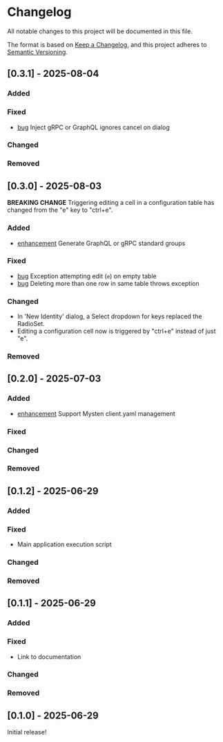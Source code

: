 # Changelog

All notable changes to this project will be documented in this file.

The format is based on [Keep a Changelog](https://keepachangelog.com/en/1.0.0/),
and this project adheres to [Semantic Versioning](https://semver.org/spec/v2.0.0.html).

## [0.3.1] - 2025-08-04

### Added

### Fixed

- [bug](https://github.com/Suitters/tpysui/issues/5) Inject gRPC or GraphQL ignores cancel on dialog

### Changed

### Removed

## [0.3.0] - 2025-08-03

**BREAKING CHANGE** Triggering editing a cell in a configuration table has changed from the "e" key to "ctrl+e".

### Added

- [enhancement](https://github.com/Suitters/tpysui/issues/2) Generate GraphQL or gRPC standard groups

### Fixed

- [bug](https://github.com/Suitters/tpysui/issues/3) Exception attempting edit (`e`) on empty table
- [bug](https://github.com/Suitters/tpysui/issues/4) Deleting more than one row in same table throws exception

### Changed

- In 'New Identity' dialog, a Select dropdown for keys replaced the RadioSet.
- Editing a configuration cell now is triggered by "ctrl+e" instead of just "e".

### Removed

## [0.2.0] - 2025-07-03

### Added

- [enhancement](https://github.com/Suitters/tpysui/issues/1) Support Mysten client.yaml management

### Fixed

### Changed

### Removed

## [0.1.2] - 2025-06-29

### Added

### Fixed

- Main application execution script

### Changed

### Removed

## [0.1.1] - 2025-06-29

### Added

### Fixed

- Link to documentation

### Changed

### Removed

## [0.1.0] - 2025-06-29

Initial release!
